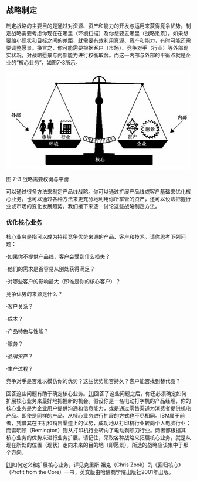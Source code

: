 ## 战略制定

制定战略的主要目的是通过对资源、资产和能力的开发与运用来获得竞争优势。制定战略需要考虑你现在在哪里（环境扫描）及你想要去哪里（战略愿景）。如果想要缩小现状和目标之间的差距，就需要有效利用资源、资产和能力，有时可能还需要调整愿景。换言之，你可能需要根据客户（市场）、竞争对手（行业）等外部现实状况，对战略愿景与内部能力进行权衡取舍。而这一内部与外部的平衡点就是企业的“核心业务”，如图7-3所示。

![](images/image01264.jpeg)

图 7-3 战略需要权衡与平衡 

可以通过很多方法来制定产品线战略。你可以通过扩展产品线或客户基础来优化核心业务，也可以通过各种方法来更充分地利用你所掌管的资产，还可以设法把握行业或市场的变化发展趋势。我们接下来逐一讨论这些战略制定方法。

### 优化核心业务

核心业务是指可以成为持续竞争优势来源的产品、客户和技术。请你思考下列问题：

·如果你不提供产品线，客户会受到什么损失？

·他们的需求是否容易从别处获得满足？

·对哪些客户的影响最大（即谁是你的核心客户）？

竞争优势的来源是什么？

·客户关系？

·成本？

·产品特色与性能？

·服务？

·品牌资产？

·生产过程？

竞争对手是否难以模仿你的优势？这些优势能否持久？客户能否找到替代品？

回答这些问题有助于确定核心业务。[[1]](part0076.xhtml#ch1-back)回答了这些问题之后，你还必须确定如何扩展核心业务来最好地把握新的机会。假设你是一名电动打字机的产品经理，你的核心业务是为企业用户提供沟通和信息能力，或是通过零售渠道为消费者提供机电产品。即使是同样的产品，从核心业务进行扩展的方式也不尽相同。IBM属于前者，凭借其在主机和销售渠道上的优势，成功地从打印机行业转向个人电脑行业；而雷明顿（Remington）则从打印机行业转向了电动剃须刀行业。两者都根据其核心业务的优势来进行业务扩展。请记住，采取各种战略来拓展核心业务，就是从现在所处的位置（现状）走向未来的目的地（即愿景），所选的战略应该集中于那个方向。

[[1]](part0076.xhtml#ch1)如何定义和扩展核心业务，详见克里斯·祖克（Chris Zook）的《回归核心》（Profit from the Core）一书，英文版由哈佛商学院出版社2001年出版。

